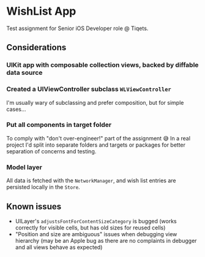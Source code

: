 # WishList App
Test assignment for Senior iOS Developer role @ Tiqets.

## Considerations

### UIKit app with composable collection views, backed by diffable data source

### Created a UIViewController subclass `WLViewController`

I'm usually wary of subclassing and prefer composition, but for simple cases... 

### Put all components in target folder

To comply with "don't over-engineer!" part of the assignment 😅 In a real project I'd split into separate folders and targets or packages for better separation of concerns and testing.

### Model layer

All data is fetched with the `NetworkManager`, and wish list entries are persisted locally in the `Store`. 

## Known issues

* UILayer's `adjustsFontForContentSizeCategory` is bugged (works correctly for visible cells, but has old sizes for reused cells)
* "Position and size are ambiguous" issues when debugging view hierarchy (may be an Apple bug as there are no complaints in debugger and all views behave as expected)
